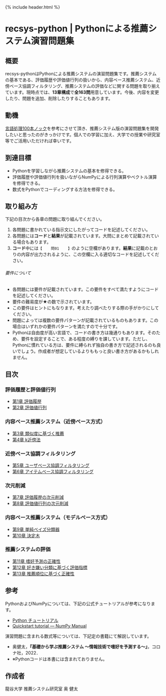 {% include header.html %}

# recsys-python | Pythonによる推薦システム演習問題集

## 概要
recsys-pythonはPythonによる推薦システムの演習問題集です。推薦システムの基本である、評価履歴や評価値行列の扱いから、内容ベース推薦システム、近傍ベース協調フィルタリング、推薦システムの評価などに関する問題を取り揃えています。現時点では、**13章構成**で**全163問**用意しています。今後、内容を変更したり、問題を追加、削除したりすることもあります。

## 動機
[言語処理100本ノック](https://nlp100.github.io/ja/)を参考にさせて頂き、推薦システム版の演習問題集を開発したいと思ったのがきっかけです。個人での学習に加え、大学での授業や研究室等でご活用いただければ幸いです。

## 到達目標

- Pythonを学習しながら推薦システムの基本を修得できる。
- 評価履歴や評価値行列を扱いながらNumPyによる行列演算やベクトル演算を修得できる。
- 数式をPythonでコーディングする方法を修得できる。

## 取り組み方
下記の目次から各章の問題に取り組んでください。

1. 各問題に書かれている指示文にしたがってコードを記述してください。
2. 各問題には**コード**と**結果**が記載されています。大問にまとめて記載されている場合もあります。
3. **コード**中には`【    問01    】`のように空欄があります。**結果**に記載のとおりの内容が出力されるように、この空欄に入る適切なコードを記述してください。

###### 要件について

- 各問題には要件が記載されています。この要件をすべて満たすようにコードを記述してください。
- 要件の難易度が★の数で示されています。
- この要件はヒントにもなります。考えたり調べたりする際の手がかりにしてください。
- 問題によっては複数の要件パターンが記載されているものもあります。この場合はいずれかの要件パターンを満たすので十分です。
- Pythonは自由度が高い言語で、コードの書き方は幾通りもあります。そのため、要件を設定することで、ある程度の縛りを課しています。ただし、Pythonに慣れている方は、要件に縛られず独自の書き方で記述されるのも良いでしょう。作成者が想定しているよりももっと良い書き方があるかもしれません。

## 目次

### 評価履歴と評価値行列

- [第1章 評価履歴](ja/chap01.md)
- [第2章 評価値行列](ja/chap02.md)

### 内容ベース推薦システム（近傍ベース方式）

- [第3章 類似度に基づく推薦](ja/chap03.md)
- [第4章 k近傍法](ja/chap04.md)

### 近傍ベース協調フィルタリング

- [第5章 ユーザベース協調フィルタリング](ja/chap05.md)
- [第6章 アイテムベース協調フィルタリング](ja/chap06.md)

### 次元削減
- [第7章 評価履歴の次元削減](ja/chap07.md)
- [第8章 評価値行列の次元削減](ja/chap08.md)

### 内容ベース推薦システム（モデルベース方式）

- [第9章 単純ベイズ分類器](ja/chap09.md)
- [第10章 決定木](ja/chap10.md)

### 推薦システムの評価

- [第11章 嗜好予測の正確性](ja/chap11.md)
- [第12章 好き嫌い分類に基づく評価指標](ja/chap12.md)
- [第13章 推薦順位に基づく正確性](ja/chap13.md)

## 参考

PythonおよびNumPyについては、下記の公式チュートリアルが参考になります。
- [Python チュートリアル](https://docs.python.org/ja/3.9/tutorial/)
- [Quickstart tutorial — NumPy Manual](https://docs.scipy.org/doc/numpy/user/quickstart.html)

演習問題に含まれる数式等については、下記定の書籍にて解説しています。
- 奥健太，**『基礎から学ぶ推薦システム ～情報技術で嗜好を予測する～』**，コロナ社，2022．
- ※Pythonコードは本書には含まれておりません。

## 作成者

龍谷大学 推薦システム研究室 奥 健太
